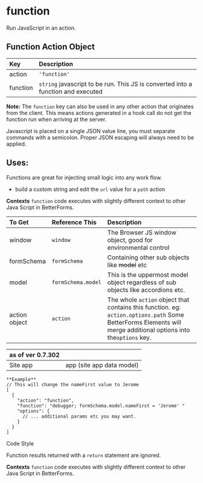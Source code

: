 # function

Run JavaScript in an action.

## Function Action Object

| Key | Description |
| :--- | :--- |
| action | `'function'` |
| function | `string` javascript to be run. This JS is converted into a function and executed |

**Note:** The `function` key can also be used in any other action that originates from the client. This means actions generated in a hook call do not get the function run when arriving at the server.

Javascript is placed on a single JSON value line, you must separate commands with a semicolon. Proper JSON escaping will always need to be applied.

## Uses:

Functions are great for injecting small logic into any work flow.

* build a custom string and edit the `url` value for a `path` action

**Contexts** `function` code executes with slightly different context to other Java Script in BetterForms.

| To Get | Reference This | Description |
| :--- | :--- | :--- |
| window | `window` | The Browser JS window object, good for environmental control |
| formSchema | `formSchema` | Containing other sub objects like ~~model~~ etc |
| model | `formSchema.model` | This is the uppermost model object regardless of sub objects like accordions etc. |
| action object | `action` | The whole `action` object that contains this function. eg: `action.options.path` Some BetterForms Elements will merge additional options into the`options` key. |

| as of ver 0.7.302 |  |
| :--- | :--- |
| Site app | app \(site app data model\) |

```text
**Example**
// This will change the nameFirst value to Jerome
[
  {
    "action": "function",
    "function": "debugger; formSchema.model.nameFirst = 'Jerome' "
    "options": {
      // ... additional params etc you may want.
    }
  }
]
```

Code Style

Function results returned with a `return` statement are ignored.

**Contexts** `function` code executes with slightly different context to other Java Script in BetterForms.

